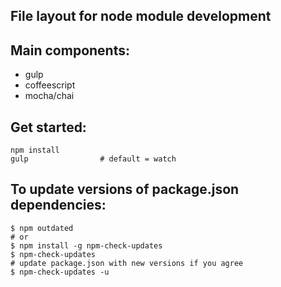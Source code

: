 ## File layout for node module development

## Main components:

* gulp
* coffeescript
* mocha/chai

## Get started:

	npm install
	gulp                # default = watch

## To update versions of package.json dependencies:

	$ npm outdated
    # or
	$ npm install -g npm-check-updates
	$ npm-check-updates
    # update package.json with new versions if you agree
	$ npm-check-updates -u	
